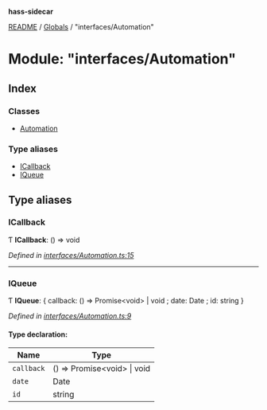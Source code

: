 **hass-sidecar**

[README](../README.md) / [Globals](../globals.md) / "interfaces/Automation"

# Module: "interfaces/Automation"

## Index

### Classes

* [Automation](../classes/_interfaces_automation_.automation.md)

### Type aliases

* [ICallback](_interfaces_automation_.md#icallback)
* [IQueue](_interfaces_automation_.md#iqueue)

## Type aliases

### ICallback

Ƭ  **ICallback**: () => void

*Defined in [interfaces/Automation.ts:15](https://github.com/danitetus/hass-sidecar/blob/d952827/src/interfaces/Automation.ts#L15)*

___

### IQueue

Ƭ  **IQueue**: { callback: () => Promise\<void> \| void ; date: Date ; id: string  }

*Defined in [interfaces/Automation.ts:9](https://github.com/danitetus/hass-sidecar/blob/d952827/src/interfaces/Automation.ts#L9)*

#### Type declaration:

Name | Type |
------ | ------ |
`callback` | () => Promise\<void> \| void |
`date` | Date |
`id` | string |
